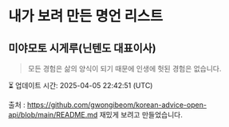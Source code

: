 # 내가 보려 만든 명언 리스트

##  미야모토 시게루(닌텐도 대표이사)
> 모든 경험은 삶의 양식이 되기 때문에 인생에 헛된 경험은 없습니다.


⏳ 업데이트 시간: 2025-04-05 22:42:51 (UTC)

출처 : https://github.com/gwongibeom/korean-advice-open-api/blob/main/README.md
재밌게 보려고 만들었습니다.
